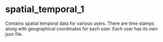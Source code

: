 # spatial_temporal_1
Contains spatial temporal data for various users. 
There are time stamps along with geographical coordinates for each user. Each user has its own json file. 

